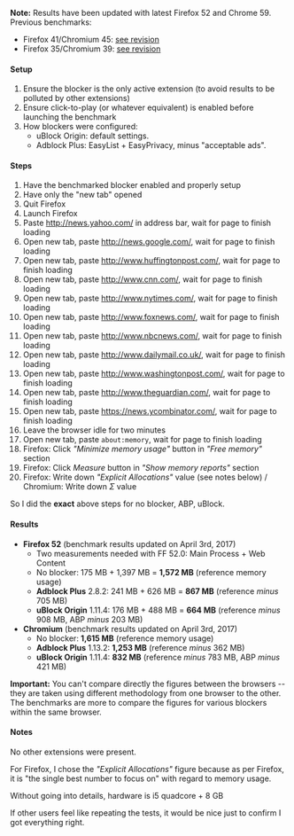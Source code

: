 **Note:** Results have been updated with latest Firefox 52 and Chrome 59. Previous benchmarks:
- Firefox 41/Chromium 45: [see revision](https://github.com/gorhill/uBlock/wiki/Firefox-version:-benchmarking-memory-footprint/0e022fdbeff93ee22890533ad33f8dd07c4c1efa)
- Firefox 35/Chromium 39: [see revision](https://github.com/gorhill/uBlock/wiki/Firefox-version:-benchmarking-memory-footprint/4dddff63af59f69b6301a82a790619099e2ac2ef)

#### Setup

1. Ensure the blocker is the only active extension (to avoid results to be polluted by other extensions)
1. Ensure click-to-play (or whatever equivalent) is enabled before launching the benchmark
1. How blockers were configured:
    - uBlock Origin: default settings.
    - Adblock Plus: EasyList + EasyPrivacy, minus "acceptable ads".

#### Steps

1. Have the benchmarked blocker enabled and properly setup
1. Have only the "new tab" opened
1. Quit Firefox
1. Launch Firefox
1. Paste <http://news.yahoo.com/> in address bar, wait for page to finish loading
1. Open new tab, paste <http://news.google.com/>, wait for page to finish loading
1. Open new tab, paste <http://www.huffingtonpost.com/>, wait for page to finish loading
1. Open new tab, paste <http://www.cnn.com/>, wait for page to finish loading
1. Open new tab, paste <http://www.nytimes.com/>, wait for page to finish loading
1. Open new tab, paste <http://www.foxnews.com/>, wait for page to finish loading
1. Open new tab, paste <http://www.nbcnews.com/>, wait for page to finish loading
1. Open new tab, paste <http://www.dailymail.co.uk/>, wait for page to finish loading
1. Open new tab, paste <http://www.washingtonpost.com/>, wait for page to finish loading
1. Open new tab, paste <http://www.theguardian.com/>, wait for page to finish loading
1. Open new tab, paste <https://news.ycombinator.com/>, wait for page to finish loading
1. Leave the browser idle for two minutes
1. Open new tab, paste `about:memory`, wait for page to finish loading
1. Firefox: Click _"Minimize memory usage"_ button in _"Free memory"_ section
1. Firefox: Click _Measure_ button in _"Show memory reports"_ section
1. Firefox: Write down _"Explicit Allocations"_ value (see notes below) / Chromium: Write down _Σ_ value

So I did the **exact** above steps for no blocker, ABP, uBlock.

#### Results

- **Firefox 52** (benchmark results updated on April 3rd, 2017)
    - Two measurements needed with FF 52.0: Main Process + Web Content
    - No blocker: 175 MB + 1,397 MB = **1,572 MB** (reference memory usage)
    - **Adblock Plus** 2.8.2: 241 MB + 626 MB = **867 MB** (reference _minus_ 705 MB)
    - **uBlock Origin** 1.11.4: 176 MB + 488 MB = **664 MB** (reference _minus_ 908 MB, ABP _minus_ 203 MB)
- **Chromium** (benchmark results updated on April 3rd, 2017)
    - No blocker: **1,615 MB** (reference memory usage)
    - **Adblock Plus** 1.13.2: **1,253 MB** (reference _minus_ 362 MB)
    - **uBlock Origin** 1.11.4: **832 MB** (reference _minus_ 783 MB, ABP _minus_ 421 MB)

**Important:** You can't compare directly the figures between the browsers -- they are taken using different methodology from one browser to the other. The benchmarks are more to compare the figures for various blockers within the same browser.

#### Notes

No other extensions were present.

For Firefox, I chose the _"Explicit Allocations"_  figure because as per Firefox, it is "the single best number to focus on" with regard to memory usage.

Without going into details, hardware is i5 quadcore + 8 GB

If other users feel like repeating the tests, it would be nice just to confirm I got everything right.
